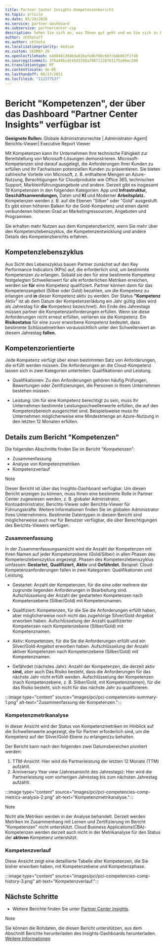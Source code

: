 ```yaml
---
title: Partner Center Insights-Kompetenzenbericht
ms.topic: article
ms.date: 05/19/2020
ms.service: partner-dashboard
ms.subservice: partnercenter-csp
description: Sehen Sie sich an, was Ihnen gut geht und wo Sie sich in Bezug auf Microsoft-Kompetenzen, Kompetenzebenen und Angebote verbessern können, um Ihnen bei der Bereitstellung von Microsoft-Lösungen zu helfen.
author: shthota77
ms.author: shthota
ms.localizationpriority: medium
ms.custom: SEOMAY.20
ms.openlocfilehash: e480481304bda816afe0bf08c66fcb4b063f1f49
ms.sourcegitcommit: 376a49bcd245d3358a78871128761175a96ec200
ms.translationtype: MT
ms.contentlocale: de-DE
ms.lasthandoff: 06/17/2021
ms.locfileid: "112277537"
---
```

# <a name="competencies-report-available-from-the-partner-center-insights-dashboard"></a>Bericht "Kompetenzen", der über das Dashboard "Partner Center Insights" verfügbar ist

**Geeignete Rollen:** Globale Administratorrechte | Administrator-Agent| Berichts-Viewer| Executive Report Viewer

Mit Kompetenzen kann Ihr Unternehmen Ihre technische Fähigkeit zur Bereitstellung von Microsoft-Lösungen demonstrieren. Microsoft-Kompetenzen sind darauf ausgelegt, die Anforderungen Ihrer Kunden zu erfüllen und Ihr Fachwissen potenziellen Kunden zu präsentieren. Sie bieten zahlreiche Vorteile von Microsoft, z. B. enthaltene Mengen an Azure-Nutzung, Berechtigungen für Cloudprodukte wie Office 365, technischen Support, Markteinführungsangebote und andere. Derzeit gibt es insgesamt 19 Kompetenzen in den folgenden Kategorien: App und **Infrastruktur,** **Geschäftsanwendungen,** Daten und **KI** und Moderner **Arbeitsplatz.** Kompetenzen werden z. B. auf die Ebenen "Silber" oder "Gold" ausgestuft. Es gibt einen höheren Balken für die Gold-Kompetenz und einen damit verbundenen höheren Grad an Marketingressourcen, Angeboten und Programmen.  

Sie erhalten mehr Nutzen aus dem Kompetenzbericht, wenn Sie mehr über den Kompetenzlebenszyklus, die Kompetenzentwicklung und andere Details des Kompetenzberichts erfahren.

## <a name="competency-life-cycle"></a>Kompetenzlebenszyklus

Aus Sicht des Lebenszyklus bauen Partner zunächst auf den Key Performance Indicators (KPIs) auf, die erforderlich sind, um bestimmte Kompetenzen zu erlangen. Sobald sie den für eine bestimmte Kompetenz festgelegten Schwellenwert für alle erforderlichen Metriken erreichen, werden sie **für** eine Kompetenz qualifiziert. Partner können dann für das Kompetenzangebot (Silber oder Gold) bezahlen, um die Kompetenz zu erlangen und **in** dieser Kompetenz aktiv zu werden. Der Status **"Kompetenz** Aktiv" ist ab dem Datum der Kompetenzerlädung ein Jahr gültig (dies wird als Jahrestag für **die** Kompetenz bezeichnet). Am Ende des Jahrestags müssen partner die Kompetenzanforderungen erfüllen. Wenn sie diese Anforderungen nicht erneut erfüllen, verlieren sie die Kompetenz. Ein **Risikostatus** für eine zuvor erworbene Kompetenz bedeutet, dass bestimmte Schlüsselmetriken voraussichtlich unter den Schwellenwert an diesem Jahrestag **fallen.**

## <a name="competency-attainment"></a>Kompetenzorientierte

Jede Kompetenz verfügt über einen bestimmten Satz von Anforderungen, die erfüllt werden müssen. Die Anforderungen an die Cloud-Kompetenz lassen sich in zwei Kategorien unterteilen: Qualifikationen und Leistung.

- Qualifikationen: Zu den Anforderungen gehören häufig Prüfungen, Bewertungen oder Zertifizierungen, die Personen in Ihrem Unternehmen bestehen müssen.

- Leistung: Um für eine Kompetenz berechtigt zu sein, muss Ihr Unternehmen bestimmte Leistungsschwellenwerte erfüllen, die auf den Kompetenzbereich ausgerichtet sind. Beispielsweise muss Ihr Unternehmen möglicherweise eine Mindestmenge an Azure-Nutzung in den letzten 12 Monaten erfüllen.

## <a name="competencies-report-details"></a>Details zum Bericht "Kompetenzen"

Die folgenden Abschnitte finden Sie im Bericht "Kompetenzen":

- Zusammenfassung
- Analyse von Kompetenzmetriken
- Kompetenzverlauf

 > [!NOTE]
 > Dieser Bericht ist über das Insights-Dashboard verfügbar. Um diesen Bericht anzeigen zu können, muss Ihnen eine bestimmte Rolle in Partner Center zugewiesen werden, z. B. globaler Administrator, Kontoadministrator, Berichts-Viewer oder Berichts-Viewer für Führungskräfte. Weitere Informationen finden Sie im globalen Administrator Ihres Unternehmens. Bestimmte Datentypen in diesem Bericht sind möglicherweise auch nur für Benutzer verfügbar, die über Berechtigungen des Berichts-Viewers verfügen.

### <a name="summary"></a>Zusammenfassung

In der Zusammenfassungsansicht wird die Anzahl der Kompetenzen mit ihren Namen auf jeder Kompetenzebene (Gold/Silber) in allen Phasen des Kompetenzlebenszyklus angezeigt. Phasen des Kompetenzlebenszyklus umfassen: **Gestartet,** **Qualifiziert,** **Aktiv** und **Gefährdet.** Beispiel: Cloud-Kompetenzanforderungen fallen in zwei Kategorien: Qualifikationen und Leistung.

- Gestartet: Anzahl der Kompetenzen, für die eine oder mehrere der zugrunde liegenden Anforderungen in Bearbeitung sind.
Aufschlüsselung der Anzahl der gestarteten Kompetenzen nach Kompetenzebene (Silber/Gold) mit Kompetenznamen.

- Qualifiziert: Kompetenzen, für die Sie die Anforderungen erfüllt haben, aber möglicherweise noch nicht das zugehörige Silver/Gold-Angebot erworben haben. Aufschlüsselung der Anzahl qualifizierter Kompetenzen nach Kompetenzebene (Silber/Gold) mit Kompetenznamen.

- Aktiv: Kompetenzen, für die Sie die Anforderungen erfüllt und ein Silver/Gold-Angebot erworben haben. Aufschlüsselung der Anzahl aktiver Kompetenzen nach Kompetenzebene (Silber/Gold) mit Kompetenznamen.

- Gefährdet (nächstes Jahr): Anzahl der Kompetenzen,  die derzeit aktiv **sind,** aber auch Das Risiko besteht, dass die Anforderungen für das nächste Jahr nicht erfüllt werden.
Aufschlüsselung der Kompetenzen (nach Kompetenzebene, z. B. Silber/Gold, mit Kompetenznamen), für die das Risiko besteht, sich nicht für das nächste Jahr zu qualifizieren.

:::image type="content" source="images/pci/pci-competencies-summary-1.png" alt-text="Zusammenfassung der Kompetenzen.":::

### <a name="competency-metric-analysis"></a>Kompetenzmetrikanalyse

In dieser Ansicht wird der Status von Kompetenzmetriken im Hinblick auf die Schwellenwerte angezeigt, die für Partner erforderlich sind, um die Kompetenz auf der Silver/Gold-Ebene zu erlangen/zu behalten. 

Der Bericht kann nach den folgenden zwei Datumsbereichen pivotiert werden:

1. TTM-Ansicht: Hier wird die Partnerleistung der letzten 12 Monate (TTM) aufzählt.
2. Anniversary Year view (Jahresansicht des Jahrestags): Hier wird die Partnerleistung vom vorherigen Jahrestag bis zum nächsten Jahrestag aufzählt.

:::image type="content" source="images/pci/pci-competencies-comp-metrics-analysis-2.png" alt-text="Kompetenzmetrikanalyse.":::

> [!NOTE]
 > Nicht alle Metriken werden in der Analyse behandelt. Derzeit werden Metriken im Zusammenhang mit Lernen und Zertifizierung im Bericht "Kompetenzen" nicht unterstützt. Cloud Business Applications(CBA)-Kompetenzen werden derzeit auch nicht in der Metrikanalyse für den Status der **aktiven** Kompetenz unterstützt.

### <a name="competency-history"></a>Kompetenzverlauf

Diese Ansicht zeigt eine detaillierte Tabelle aller Kompetenzen, die Sie bisher erworben haben, mit Kompetenzebene und Kompetenzphase.

:::image type="content" source="images/pci/pci-competencies-comp-history-3.png" alt-text="Kompetenzverlauf.":::

## <a name="next-steps"></a>Nächste Schritte

- Weitere Berichte finden Sie unter [Partner Center Insights](partner-center-insights.md).

>[!NOTE] 
> Sie können die Rohdaten, die diesen Bericht unterstützen, aus dem Abschnitt Berichte herunterladen des Insights-Dashboards herunterladen. [Weitere Informationen](pci-download-reports.md) 
